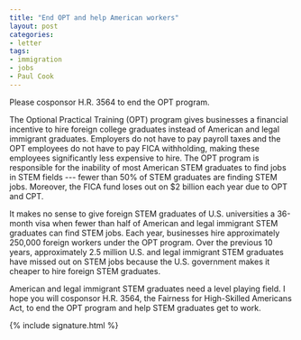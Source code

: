 ```yaml
---
title: "End OPT and help American workers"
layout: post
categories:
- letter
tags:
- immigration
- jobs
- Paul Cook
---
```


Please cosponsor H.R. 3564 to end the OPT program.

The Optional Practical Training (OPT) program gives businesses a financial incentive to hire foreign college graduates instead of American and legal immigrant graduates. Employers do not have to pay payroll taxes and the OPT employees do not have to pay FICA withholding, making these employees significantly less expensive to hire. The OPT program is responsible for the inability of most American STEM graduates to find jobs in STEM fields --- fewer than 50% of STEM graduates are finding STEM jobs. Moreover, the FICA fund loses out on $2 billion each year due to OPT and CPT.

It makes no sense to give foreign STEM graduates of U.S. universities a 36-month visa when fewer than half of American and legal immigrant STEM graduates can find STEM jobs. Each year, businesses hire approximately 250,000 foreign workers under the OPT program. Over the previous 10 years, approximately 2.5 million U.S. and legal immigrant STEM graduates have missed out on STEM jobs because the U.S. government makes it cheaper to hire foreign STEM graduates.

American and legal immigrant STEM graduates need a level playing field. I hope you will cosponsor H.R. 3564, the Fairness for High-Skilled Americans Act, to end the OPT program and help STEM graduates get to work.

{% include signature.html %}
